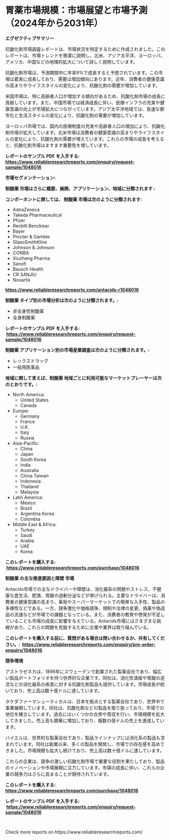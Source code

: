 <p><h1>胃薬市場規模：市場展望と市場予測（2024年から2031年）</h1></p><p><strong>エグゼクティブサマリー</strong></p>
<p><p>抗酸化剤市場調査レポートは、市場状況を特定するために作成されました。このレポートは、市場トレンドを簡潔に説明し、北米、アジア太平洋、ヨーロッパ、アメリカ、中国などの地理的拡大について詳しく説明しています。 </p><p>抗酸化剤市場は、予測期間中に年率9%で成長すると予想されています。この市場は着実に成長しており、需要は増加傾向にあります。近年、消費者の健康意識の高まりやライフスタイルの変化により、抗酸化剤の需要が増加しています。</p><p>米国市場は、特に高齢者人口が増加する傾向があるため、抗酸化剤市場の成長に貢献しています。また、中国市場では経済成長に伴い、医療インフラの充実や健康意識の向上が市場拡大につながっています。アジア太平洋地域では、急速な都市化と生活スタイルの変化により、抗酸化剤の需要が増加しています。</p><p>ヨーロッパ市場では、国内の医療制度の充実や高齢者人口の増加により、抗酸化剤市場が拡大しています。北米市場は消費者の健康意識の高まりやライフスタイルの変化により、抗酸化剤の需要が増えています。これらの市場の成長を考えると、抗酸化剤市場はますます重要性を増しています。</p></p>
<p><strong>レポートのサンプル PDF を入手する: <a href="https://www.reliableresearchreports.com/enquiry/request-sample/1048016">https://www.reliableresearchreports.com/enquiry/request-sample/1048016</a></strong></p>
<p><strong>市場セグメンテーション:</strong></p>
<p><strong> 制酸薬 市場はさらに概要、展開、アプリケーション、地域に分類されます :</strong></p>
<p><strong>コンポーネントに関しては、 制酸薬 市場は次のように分類されます: &nbsp;</strong></p>
<p><ul><li>AstraZeneca</li><li>Takeda Pharmaceutical</li><li>Pfizer</li><li>Reckitt Benckiser</li><li>Bayer</li><li>Procter & Gamble</li><li>GlaxoSmithKline</li><li>Johnson & Johnson</li><li>CONBA</li><li>Xiuzheng Pharma</li><li>Sanofi</li><li>Bausch Health</li><li>CR SANJIU</li><li>Novartis</li></ul></p>
<p><strong><a href="https://www.reliableresearchreports.com/antacids-r1048016">https://www.reliableresearchreports.com/antacids-r1048016</a></strong></p>
<p><strong> 制酸薬 タイプ別の市場分析は次のように分類されます。:</strong></p>
<p><ul><li>非全身性制酸薬</li><li>全身制酸薬</li></ul></p>
<p><strong>レポートのサンプル PDF を入手する: &nbsp;<a href="https://www.reliableresearchreports.com/enquiry/request-sample/1048016">https://www.reliableresearchreports.com/enquiry/request-sample/1048016</a></strong></p>
<p><strong> 制酸薬 アプリケーション別の市場産業調査は次のように分類されます。:</strong></p>
<p><ul><li>レックスドラッグ</li><li>一般用医薬品</li></ul></p>
<p><strong>地域に関して言えば、制酸薬 地域ごとに利用可能なマーケットプレーヤーは次のとおりです。:</strong></p>
<p><ul>
    <li>
        North America:
        <ul>
            <li>United States</li>
            <li>Canada</li>
        </ul>
    </li>
    <li>
        Europe:
        <ul>
            <li>Germany</li>
            <li>France</li>
            <li>U.K.</li>
            <li>Italy</li>
            <li>Russia</li>
        </ul>
    </li>
    <li>
        Asia-Pacific:
        <ul>
            <li>China</li>
            <li>Japan</li>
            <li>South Korea</li>
            <li>India</li>
            <li>Australia</li>
            <li>China Taiwan</li>
            <li>Indonesia</li>
            <li>Thailand</li>
            <li>Malaysia</li>
        </ul>
    </li>
    <li>
        Latin America:
        <ul>
            <li>Mexico</li>
            <li>Brazil</li>
            <li>Argentina Korea</li>
            <li>Colombia</li>
        </ul>
    </li>
    <li>
        Middle East & Africa:
        <ul>
            <li>Turkey</li>
            <li>Saudi</li>
            <li>Arabia</li>
            <li>UAE</li>
            <li>Korea</li>
        </ul>
    </li>
    </ul></p>
<p><strong>このレポートを購入する: &nbsp;<a href="https://www.reliableresearchreports.com/purchase/1048016">https://www.reliableresearchreports.com/purchase/1048016</a></strong></p>
<p><strong>制酸薬 の主な推進要因と障壁 市場</strong></p>
<p><p>Antacids市場での主なドライバーや障壁は、消化器系の問題やストレス、不健康な食生活、肥満、胃酸の過剰分泌などが挙げられる。主要なドライバーは、消費者の健康意識の高まり、薬局やスーパーマーケットでの簡単な入手性、製品の多様性などである。一方、競争激化や価格競争、規制や法律の変更、偽薬や偽造品の流通などが市場での課題となっている。また、消費者の教育や啓発が不足していることも市場の成長に影響を与えている。Antacids市場にはさまざまな挑戦があり、これらの問題を克服するために企業や業界は取り組んでいる。</p></p>
<p><strong>このレポートを購入する前に、質問がある場合は問い合わせるか、共有してください。:&nbsp; <a href="https://www.reliableresearchreports.com/enquiry/pre-order-enquiry/1048016">https://www.reliableresearchreports.com/enquiry/pre-order-enquiry/1048016</a></strong></p>
<p><strong>競争環境</strong></p>
<p><p>アストラゼネカは、1896年にスウェーデンで創業された製薬会社であり、幅広い製品ポートフォリオを持つ世界的な企業です。同社は、消化性潰瘍や胃酸の逆流などの消化器系の疾患に対する抗酸化剤製品も提供しています。市場成長が続いており、売上高は数十億ドルに達しています。</p><p>タケダファーマシューティカルは、日本を拠点とする製薬会社であり、世界中で事業展開しています。同社は、抗酸化剤などの製品を取り扱っており、市場での地位を確立しています。過去にはいくつかの合併や買収を行い、市場規模を拡大してきました。売上高も顕著に増加しており、複数の億ドルの売上を達成しています。</p><p>バイエルは、世界的な製薬会社であり、製品ラインナップには消化系の製品も含まれています。同社は創業以来、多くの製品を開発し、市場での存在感を高めてきました。市場規模も拡大し続けており、売上高は数十億ドルに達しています。</p><p>これらの企業は、競争の激しい抗酸化剤市場で重要な役割を果たしており、製品のイノベーションや市場展開に注力しています。市場の成長に伴い、これらの企業の競争力はさらに高まることが期待されています。</p></p>
<p><strong>このレポートを購入する: &nbsp; <a href="https://www.reliableresearchreports.com/purchase/1048016">https://www.reliableresearchreports.com/purchase/1048016</a></strong></p>
<p><strong>レポートのサンプル PDF を入手する: &nbsp;<a href="https://www.reliableresearchreports.com/enquiry/request-sample/1048016">https://www.reliableresearchreports.com/enquiry/request-sample/1048016</a></strong><strong></strong></p>
<p>&nbsp;</p>
<p>Check more reports on https://www.reliableresearchreports.com/</p>